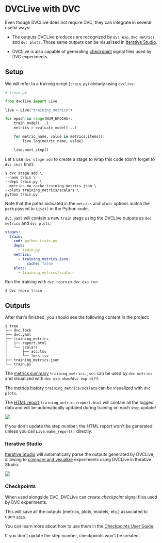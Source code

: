# DVCLive with DVC

Even though DVCLive does not require DVC, they can integrate in several useful
ways:

- The [outputs](#outputs) DVCLive produces are recognized by `dvc exp`,
  `dvc metrics` and `dvc plots`. Those same outputs can be visualized in
  [Iterative Studio](#iterative-studio).

- DVCLive is also capable of generating [checkpoint](#checkpoints) signal files
  used by DVC <abbr>experiments<abbr>.

## Setup

We will refer to a training script (`train.py`) already using `dvclive`:

```python
# train.py

from dvclive import Live

live = Live("training_metrics")

for epoch in range(NUM_EPOCHS):
    train_model(...)
    metrics = evaluate_model(...)

    for metric_name, value in metrics.items():
        live.log(metric_name, value)

    live.next_step()
```

Let's use `dvc stage add` to create a stage to wrap this code (don't forget to
`dvc init` first):

```dvc
$ dvc stage add \
--name train \
--deps train.py \
--metrics-no-cache training_metrics.json \
--plots training_metrics/scalars \
python train.py
```

<admon type="exclamation">

Note that the paths indicated in the `metrics` and `plots` options match the
`path` passed to `Live()` in the Python code.

</admon>

`dvc.yaml` will contain a new `train` stage using the DVCLive outputs as
`dvc metrics` and `dvc plots`:

```yaml
stages:
  train:
    cmd: python train.py
    deps:
      - train.py
    metrics:
      - training_metrics.json:
          cache: false
    plots:
      - training_metrics/scalars
```

Run the training with `dvc repro` or `dvc exp run`:

```dvc
$ dvc repro train
```

## Outputs

After that's finished, you should see the following content in the project:

```dvc
$ tree
├── dvc.lock
├── dvc.yaml
├── training_metrics
│   ├── report.html
│   └── scalars
│       ├── acc.tsv
│       └── loss.tsv
├── training_metrics.json
└── train.py
```

The [metrics summary](/doc/dvclive/api-reference/live/log#description)
`training_metrics.json` can be used by `dvc metrics` and visualized with
`dvc exp show`/`dvc exp diff`.

The [metrics history](/doc/dvclive/api-reference/live/log#step-updates)
`training_metrics/scalars` can be visualized with `dvc plots`.

The [HTML report](/doc/dvclive/api-reference/live/make_report##description)
`training_metrics/report.html` will contain all the logged data and will be
automatically updated during training on each `step` update!

![](/img/dvclive-html.gif)

<admon type="info">

If you don't update the step number, the HTML report won't be generated unless
you call `Live.make_report()` directly.

</admon>

### Iterative Studio

[Iterative Studio](/doc/studio) will automatically parse the outputs generated
by DVCLive, allowing to
[compare and visualize](/doc/studio/user-guide/visualize-experiments)
experiments using DVCLive in Iterative Studio.

![](/img/dvclive-studio-plots.png)

### Checkpoints

When used alongside DVC, DVCLive can create _checkpoint_ signal files used by
DVC <abbr>experiments<abbr>.

This will save all the outputs (metrics, plots, models, etc.) associated to each
[`step`](/doc/dvclive/api-reference/live/get_step).

You can learn more about how to use them in the
[Checkpoints User Guide](/docs/user-guide/experiment-management/checkpoints).

<admon type="info">

If you don't update the step number, checkpoints won't be created.

</admon>
